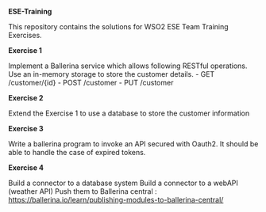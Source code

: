 **ESE-Training**

This repository contains the solutions for WSO2 ESE Team Training Exercises.

**Exercise 1**

Implement a Ballerina service which allows following RESTful operations. Use an in-memory storage to store the customer details.
    - GET /customer/{id}
    - POST /customer
    - PUT /customer

**Exercise 2**

Extend the Exercise 1 to use a database to store the customer information

**Exercise 3**

Write a ballerina program to invoke an API secured with Oauth2. It should be able to handle the case of expired tokens.

**Exercise 4**

Build a connector to a database system
Build a connector to a webAPI (weather API)
Push them to Ballerina central : https://ballerina.io/learn/publishing-modules-to-ballerina-central/

